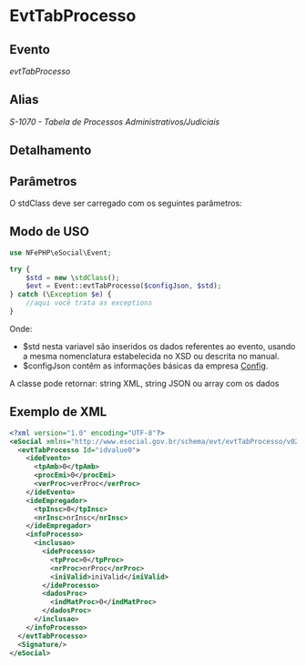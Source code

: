 # EvtTabProcesso

## Evento
 *evtTabProcesso*

## Alias
 *S-1070 - Tabela de Processos Administrativos/Judiciais*


## Detalhamento



## Parâmetros
O stdClass deve ser carregado com os seguintes parâmetros:



## Modo de USO

```php
use NFePHP\eSocial\Event;

try {
    $std = new \stdClass();
    $evt = Event::evtTabProcesso($configJson, $std);
} catch (\Exception $e) {
    //aqui você trata as exceptions
}
```

Onde:
- $std nesta variavel são inseridos os dados referentes ao evento, usando a mesma nomenclatura estabelecida no XSD ou descrita no manual.
- $configJson contêm as informações básicas da empresa [Config](Config.md).

A classe pode retornar: string XML, string JSON ou array com os dados


## Exemplo de XML

```xml
<?xml version="1.0" encoding="UTF-8"?>
<eSocial xmlns="http://www.esocial.gov.br/schema/evt/evtTabProcesso/v02_02_01" xmlns:xsi="http://www.w3.org/2001/XMLSchema-instance" xsi:schemaLocation="http://www.esocial.gov.br/schema/evt/evtTabProcesso/v02_02_01 ../schemes/evtTabProcesso.xsd ">
  <evtTabProcesso Id="idvalue0">
    <ideEvento>
      <tpAmb>0</tpAmb>
      <procEmi>0</procEmi>
      <verProc>verProc</verProc>
    </ideEvento>
    <ideEmpregador>
      <tpInsc>0</tpInsc>
      <nrInsc>nrInsc</nrInsc>
    </ideEmpregador>
    <infoProcesso>
      <inclusao>
        <ideProcesso>
          <tpProc>0</tpProc>
          <nrProc>nrProc</nrProc>
          <iniValid>iniValid</iniValid>
        </ideProcesso>
        <dadosProc>
          <indMatProc>0</indMatProc>
        </dadosProc>
      </inclusao>
    </infoProcesso>
  </evtTabProcesso>
  <Signature/>
</eSocial>

```
